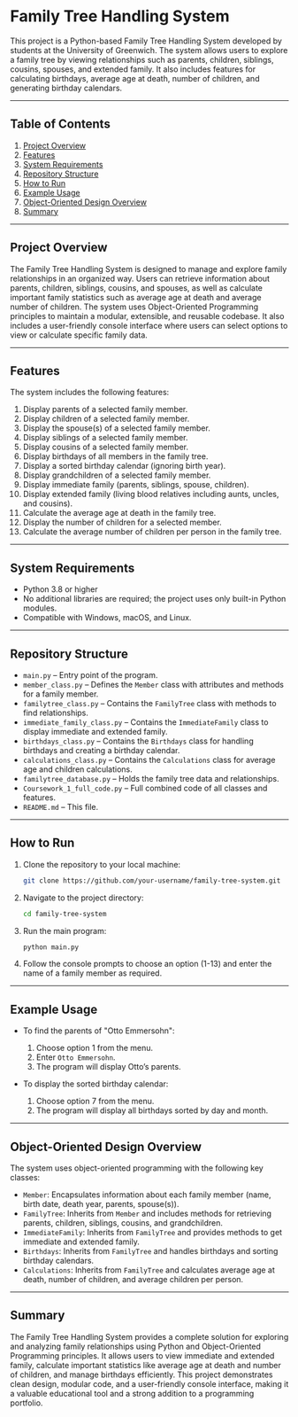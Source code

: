 # Family Tree Handling System

This project is a Python-based Family Tree Handling System developed by students at the University of Greenwich. 
The system allows users to explore a family tree by viewing relationships such as parents, children, siblings, cousins, spouses, and extended family. 
It also includes features for calculating birthdays, average age at death, number of children, and generating birthday calendars.

---

## Table of Contents

1. [Project Overview](#project-overview)
2. [Features](#features)
3. [System Requirements](#system-requirements)
4. [Repository Structure](#repository-structure)
5. [How to Run](#how-to-run)
6. [Example Usage](#example-usage)
7. [Object-Oriented Design Overview](#object-oriented-design-overview)
8. [Summary](#summary)
   
---

## Project Overview

The Family Tree Handling System is designed to manage and explore family relationships in an organized way. 
Users can retrieve information about parents, children, siblings, cousins, and spouses, as well as calculate important family statistics such as average age at death and average number of children. 
The system uses Object-Oriented Programming principles to maintain a modular, extensible, and reusable codebase. 
It also includes a user-friendly console interface where users can select options to view or calculate specific family data.

---

## Features

The system includes the following features:

1. Display parents of a selected family member.
2. Display children of a selected family member.
3. Display the spouse(s) of a selected family member.
4. Display siblings of a selected family member.
5. Display cousins of a selected family member.
6. Display birthdays of all members in the family tree.
7. Display a sorted birthday calendar (ignoring birth year).
8. Display grandchildren of a selected family member.
9. Display immediate family (parents, siblings, spouse, children).
10. Display extended family (living blood relatives including aunts, uncles, and cousins).
11. Calculate the average age at death in the family tree.
12. Display the number of children for a selected member.
13. Calculate the average number of children per person in the family tree.
    
---

## System Requirements

- Python 3.8 or higher
- No additional libraries are required; the project uses only built-in Python modules.
- Compatible with Windows, macOS, and Linux.

---

## Repository Structure

- `main.py` – Entry point of the program.
- `member_class.py` – Defines the `Member` class with attributes and methods for a family member.
- `familytree_class.py` – Contains the `FamilyTree` class with methods to find relationships.
- `immediate_family_class.py` – Contains the `ImmediateFamily` class to display immediate and extended family.
- `birthdays_class.py` – Contains the `Birthdays` class for handling birthdays and creating a birthday calendar.
- `calculations_class.py` – Contains the `Calculations` class for average age and children calculations.
- `familytree_database.py` – Holds the family tree data and relationships.
- `Coursework_1_full_code.py` – Full combined code of all classes and features.
- `README.md` – This file.

---

## How to Run

1. Clone the repository to your local machine:
   ```bash
   git clone https://github.com/your-username/family-tree-system.git
2. Navigate to the project directory:

   ```bash
   cd family-tree-system
3. Run the main program:

   ```bash
   python main.py
4. Follow the console prompts to choose an option (1-13) and enter the name of a family member as required.

---

## Example Usage

- To find the parents of "Otto Emmersohn":
  1. Choose option 1 from the menu.
  2. Enter `Otto Emmersohn`.
  3. The program will display Otto’s parents.

- To display the sorted birthday calendar:
  1. Choose option 7 from the menu.
  2. The program will display all birthdays sorted by day and month.

---

## Object-Oriented Design Overview

The system uses object-oriented programming with the following key classes:

- `Member`: Encapsulates information about each family member (name, birth date, death year, parents, spouse(s)).
- `FamilyTree`: Inherits from `Member` and includes methods for retrieving parents, children, siblings, cousins, and grandchildren.
- `ImmediateFamily`: Inherits from `FamilyTree` and provides methods to get immediate and extended family.
- `Birthdays`: Inherits from `FamilyTree` and handles birthdays and sorting birthday calendars.
- `Calculations`: Inherits from `FamilyTree` and calculates average age at death, number of children, and average children per person.

---

## Summary

The Family Tree Handling System provides a complete solution for exploring and analyzing family relationships using Python and Object-Oriented Programming principles. 
It allows users to view immediate and extended family, calculate important statistics like average age at death and number of children, and manage birthdays efficiently. 
This project demonstrates clean design, modular code, and a user-friendly console interface, making it a valuable educational tool and a strong addition to a programming portfolio.



  

